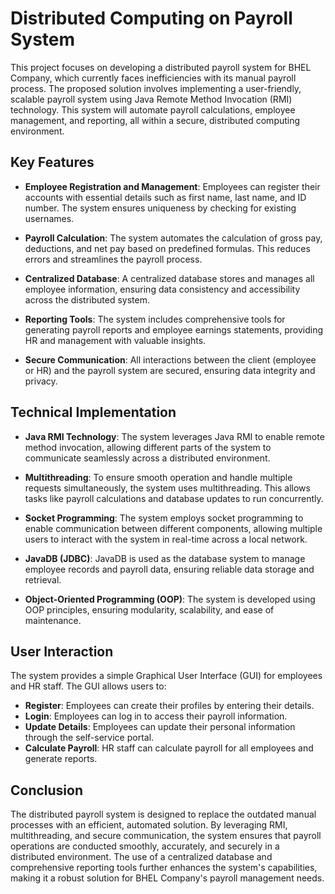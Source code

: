 # Distributed Computing on Payroll System

This project focuses on developing a distributed payroll system for BHEL Company, which currently faces inefficiencies with its manual payroll process. The proposed solution involves implementing a user-friendly, scalable payroll system using Java Remote Method Invocation (RMI) technology. This system will automate payroll calculations, employee management, and reporting, all within a secure, distributed computing environment.

## Key Features

- **Employee Registration and Management**: Employees can register their accounts with essential details such as first name, last name, and ID number. The system ensures uniqueness by checking for existing usernames.

- **Payroll Calculation**: The system automates the calculation of gross pay, deductions, and net pay based on predefined formulas. This reduces errors and streamlines the payroll process.

- **Centralized Database**: A centralized database stores and manages all employee information, ensuring data consistency and accessibility across the distributed system.

- **Reporting Tools**: The system includes comprehensive tools for generating payroll reports and employee earnings statements, providing HR and management with valuable insights.

- **Secure Communication**: All interactions between the client (employee or HR) and the payroll system are secured, ensuring data integrity and privacy.

## Technical Implementation

- **Java RMI Technology**: The system leverages Java RMI to enable remote method invocation, allowing different parts of the system to communicate seamlessly across a distributed environment.

- **Multithreading**: To ensure smooth operation and handle multiple requests simultaneously, the system uses multithreading. This allows tasks like payroll calculations and database updates to run concurrently.

- **Socket Programming**: The system employs socket programming to enable communication between different components, allowing multiple users to interact with the system in real-time across a local network.

- **JavaDB (JDBC)**: JavaDB is used as the database system to manage employee records and payroll data, ensuring reliable data storage and retrieval.

- **Object-Oriented Programming (OOP)**: The system is developed using OOP principles, ensuring modularity, scalability, and ease of maintenance.

## User Interaction

The system provides a simple Graphical User Interface (GUI) for employees and HR staff. The GUI allows users to:

- **Register**: Employees can create their profiles by entering their details.
- **Login**: Employees can log in to access their payroll information.
- **Update Details**: Employees can update their personal information through the self-service portal.
- **Calculate Payroll**: HR staff can calculate payroll for all employees and generate reports.

## Conclusion

The distributed payroll system is designed to replace the outdated manual processes with an efficient, automated solution. By leveraging RMI, multithreading, and secure communication, the system ensures that payroll operations are conducted smoothly, accurately, and securely in a distributed environment. The use of a centralized database and comprehensive reporting tools further enhances the system's capabilities, making it a robust solution for BHEL Company's payroll management needs.